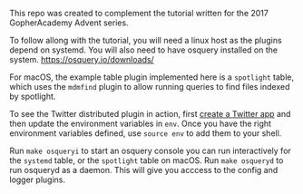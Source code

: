 This repo was created to complement the tutorial written for the 2017 GopherAcademy Advent series.

To follow allong with the tutorial, you will need a linux host as the plugins depend on systemd. 
You will also need to have osquery installed on the system. https://osquery.io/downloads/

For macOS, the example table plugin implemented here is a `spotlight` table, which uses the `mdmfind` plugin to allow running queries to find files indexed by spotlight.

To see the Twitter distributed plugin in action, first [create a Twitter app](https://apps.twitter.com/app/new) and then update the environment variables in `env`.
Once you have the right environment variables defined, use `source env` to add them to your shell. 

Run `make osqueryi` to start an osquery console you can run interactively for the `systemd` table, or the `spotlight` table on macOS.
Run `make osqueryd` to run osqueryd as a daemon. This will give you acccess to the config and logger plugins.

